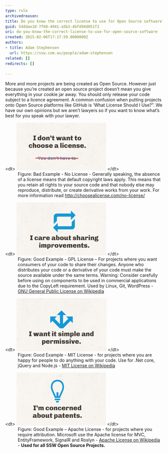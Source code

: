 ```yaml
---
type: rule
archivedreason: 
title: Do you know the correct license to use for Open Source software?
guid: 54ddae10-7f68-4941-a5b3-4bfd94d051f3
uri: do-you-know-the-correct-license-to-use-for-open-source-software
created: 2015-02-06T17:17:59.0000000Z
authors:
- title: Adam Stephensen
  url: https://ssw.com.au/people/adam-stephensen
related: []
redirects: []

---
```


More and more projects are being created as Open Source. However just because you’re created an open source project doesn’t mean you give everything in your cookie jar away. You should only release your code subject to a licence agreement. A common confusion when putting projects onto Open Source platforms like GitHub is ‘What License Should I Use?”. We have our own opinions but we aren’t lawyers so if you want to know what’s best for you speak with your lawyer.

<!--endintro-->
<dl class="badImage">&lt;dt&gt;
      <img src="license-bad.png" alt="">
   &lt;/dt&gt;<dd>Figure: Bad Example - No License - Generally speaking, the absence of a license means that default copyright laws apply. This means that you retain all rights to your source code and that nobody else may reproduce, distribute, or create derivative works from your work. For more information read 
      <a href="http://choosealicense.com/no-license/" target="_blank">http://choosealicense.com/no-license/</a></dd></dl><dl class="goodImage">&lt;dt&gt;
         <img src="license-good.png" alt="">
      &lt;/dt&gt;<dd>Figure: Good Example - GPL License – For projects where you want consumers of your code to share their changes. Anyone who distributes your code or a derivative of your code must make the source available under the same terms. Warning: Consider carefully before using on components to be used in commercial applications due to the CopyLeft requirement. Used by Linux, Git, WordPress - <a href="http://en.wikipedia.org/wiki/GNU_General_Public_License" target="_blank">GNU General Public License on Wikipedia</a></dd></dl><dl class="goodImage">&lt;dt&gt;
      <img src="license-good-2.png" alt="">
   &lt;/dt&gt;<dd>Figure: Good Example - MIT License - for projects where you are happy for people to do anything with your code. Use for .Net core, jQuery and Node.js - 
      <a href="http://en.wikipedia.org/wiki/MIT_License" target="_blank">MIT License on Wikipedia</a></dd></dl><dl class="goodImage">&lt;dt&gt;
      <img src="license-good-3.png" alt="">
   &lt;/dt&gt;<dd>Figure: Good Example – Apache License - for projects where you require attribution. Microsoft use the Apache license for MVC, EntityFramework, SignalR and Roslyn - 
      <a href="http://en.wikipedia.org/wiki/Apache_License">Apache License on Wikipedia</a> - 
       <strong>Used for all SSW Open Source Projects.</strong> </dd></dl>
